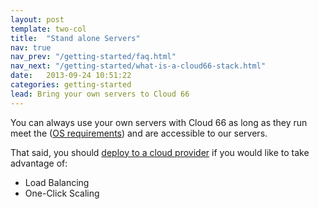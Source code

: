 ```yaml
---
layout: post
template: two-col
title:  "Stand alone Servers"
nav: true
nav_prev: "/getting-started/faq.html"
nav_next: "/getting-started/what-is-a-cloud66-stack.html"
date:   2013-09-24 10:51:22
categories: getting-started
lead: Bring your own servers to Cloud 66
---
```



You can always use your own servers with Cloud 66 as long as they run meet the ([OS requirements](/stacks/operating-system-information.html)) and are accessible to our servers.

That said, you should [deploy to a cloud provider](/cloud-providers/supported-cloud-providers.html) if you would like to take advantage of:

- Load Balancing
- One-Click Scaling




